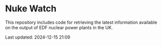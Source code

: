 # Nuke Watch

This repository includes code for retrieving the latest information available on the output of EDF nuclear power plants in the UK.

Last updated: 2024-12-15 21:09